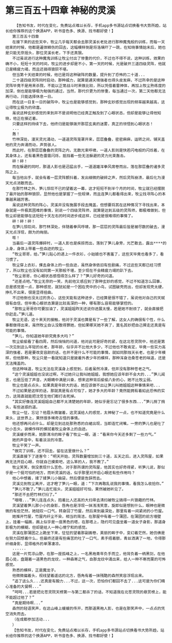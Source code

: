 # 第三百五十四章 神秘的灵溪
        【告知书友，时代在变化，免费站点难以长存，手机app多书源站点切换看书大势所趋，站长给你推荐的这个换源APP，听书音色多、换源、找书都好使！】
       第三百五十四章
       在接下来的这些天中，牧尘几乎每天都会去那灵溪长老处进行那种魔鬼般的训练，而每一天结束的时候，他都是遍体鳞伤的回去，这幅模样倒是将洛璃吓了一跳，在知晓事情始末后，她也是只能无奈摇头，那位灵溪长老，下手还真狠。
       不过虽说进行这种魔鬼训练让牧尘付出了惨重的代价，不过也不得不说，这种训练，效果的确不小，短短十天的时间，牧尘的进步却是不小，第一天的时候，光是破开三道四级灵阵，他就已是精疲力竭，而且还搞得狼狈不堪。
       但当第十天结束的时候，他已是将这种破阵的数量，提升到了恐怖的二十道...
       二十道四级灵阵同时启动，那种威力，就算是通天境强者也得头皮发麻，不过所幸的是这种灵阵毕竟不是用来杀戮，不能以正常战斗时来做比较，所以凭借着雷神体，再加上牧尘熟练度的加深，倒也是能够极为勉强的通过，当然，那代价更为的惨重，每当通过一次，第二天他都无法再行动，只能选择休息一日。
       而在这一日复一日的破阵中，牧尘也是能够感觉到，那种玄妙感觉出现的频率越来越高，这让得牧尘极为的欣喜。
       虽说这种玄妙感觉的来到并不是说明他已经真正触及到了心眼状态，但却是能够让得他知晓，他正在接近着。
       只要这样的持续下去，他终归是能够拨开那层玄奥的迷雾，真正的领悟到心眼状态！
       ...
       轰！
       竹林深处，漫天灵光涌动，一道道灵阵笼罩开来，层层叠叠，密密麻麻，运转之间，铺天盖地的灵力奔涌而动，声势骇人。
       而此时，在那层层叠叠的灵阵之内，无数光束呼啸，一道人影则是快若闪电般的闪烁着，在其身体上，还有着黑色雷霆闪烁，抵挡着一些无法躲避的灵力光束轰击。
       砰！砰！
       而在躲避的同时，那道人影也是迅猛出手，一道道雄浑拳风席卷而出，落在那层叠的诸多灵阵之上。
       每当他出手，就会有着一层灵阵颤抖着，发出细微的破碎之声，然后灵阵崩溃，最后化为漫天光点消散而去。
       在那竹林之外，笋儿惊叹不已的望着这一幕，这才短短不到半个月的时间，牧尘就已经摆脱了最开始的那种狼狈，显然他也是掌握了一些规律，而且连笋儿都看得出来，牧尘找寻阵心的本事越来越厉害。
       虽说这种灵阵的阵心，灵溪并没有施展手段去掩盖，但想要将其在这种情况下寻找出来，本身就是一件极其困难的事情，别说一个四级灵阵师，就算是达到五级的灵阵师，都极难做到，但牧尘却是能够在这短短十天左右的时间进步成这样，已经是很难得的事情了。
       砰！砰！砰！
       在笋儿惊叹间，那竹林深处，伴随着拳风呼啸，那一层层的灵阵最后皆是被尽数的破去，漫天光点浮现，颇为的绚丽。
       嘭！
       当最后一道灵阵爆碎时，一道人影也是疾掠而出，落到了笋儿身旁，光芒散去，露出****的上身，身体上带着一些血迹的牧尘。
       “牧尘哥哥，给。”笋儿贴心的递上一件衣衫，小姑娘也不害羞了，这些天毕竟也看多了，看习惯了。
       牧尘穿上衣衫，搽去身体上的一些血迹，虽然身体依旧有些剧痛，不过这些天都已经习惯了，所以牧尘也没有如同第一天那般不堪，至少现在不会精疲力竭的趴下去。
       “牧尘哥哥，你心眼状态感悟得怎么样了？”笋儿好奇的问道。
       “还差点吧。”牧尘无奈的一笑，先前他又感应到了那种玄妙的感觉，不过不知道怎么回事，总是感觉差一点，那种感觉，就犹如是一个困在壳中的小鸟，试图破壳而出，但却发现壳太硬，挣扎不出来，很是显得扭曲。
       不过他倒也没太过的贪心，这些天能有这种进步，已经算是很不错了，虽说他对自己的天赋很有自信，但毕竟心眼状态算是比较高深的一种，哪有那么容易能够掌控的。
       “那牧尘哥哥你可要加油了，灵溪姐姐昨天还说你进展太慢，若是她不耐烦了，就会直接把你赶走。”笋儿道。
       牧尘无语，这十来天的接触，他对于灵溪也算是有了一些了解，这女人的确很有个性，什么事都做得出来，虽然牧尘自认没敢得罪她，但如果哪天她不爽了，莫名其妙把自己撵走还真是有可能的事情。
       “笋儿，你知道她年龄究竟多大吗？”
       牧尘偷偷看了看四周，然后悄悄的问道，他对此可是好奇的紧，在这北苍灵院中，他还是第一次见到这么年轻的长老，那年龄，似乎并不比他大多少，不过他也不敢肯定，毕竟一些实力高深的强者，若是要改变容颜的话，也并不是什么不可能的事情，就如同那烛天长老，也是少年模样，但他那种，牧尘只是一看就知道只是披着外表少年的模样，那种浑身沧桑苍老的味道，还是无法掩盖的。
       但这种味道，牧尘无法在灵溪身上感觉到，后者虽然冷漠，但并没有那种苍老之气。
       “这个灵溪姐姐也没说过啊，不过她只让我叫她姐姐，我想她应该年龄不会大的...”笋儿闻言，也是压低了声音，大眼睛中满是兴奋，想来这种背后偷偷八卦的心，她不比牧尘弱。
       牧尘也是点点头，如果真是年龄大的话，她应该做不出让笋儿叫她姐姐这种事情来吧...
       不过如果是这样的话，那就真是有点可怕了，她才多大的年龄？竟然能拥有着如此恐怖的实力，这简直就能把沈苍生他们都打击死掉。
       “其实好像连灵溪姐姐自己都不太清楚她的年龄，她似乎是忘记了很多东西...”笋儿捎了捎头，有些迷惑的道。
       牧尘一怔，忘记？他眉头微皱着，这灵溪给人的感觉，太神秘了一点，也不知道究竟是什么来头，这世界上，果然很多稀奇古怪的事情。
       他还想再问点什么，却是见到远处那熟悉的白裙出现，当即连忙闭嘴，一旁的笋儿也是吐了吐小舌头，装模作样的搽拭着牧尘身体上的血迹。
       灵溪缓步而来，她那清冷的眸子看了牧尘一眼，道：“看来你今天还多剩了一些力气。”
       她的声音中，有着淡淡的冷意。
       牧尘干笑了一声。
       “做完了训练，还不回去，留在这里做什么？”
       灵溪直接下了逐客令：“明天开始，灵阵数量增加到三十道，五天之后，进入灵阵屋，如果再无法开启心眼，你就自己摸索吧，这么笨的人，我不教了。”
       牧尘笑笑，倒没表现什么苦色，对于那所谓的灵阵屋，他其实也好奇得紧，听笋儿说，那似乎是一个挺可怕的地方，而听灵溪的话，似乎那里对开启心眼还有些作用吗？
       他心中想着，揉了揉笋儿小脑袋，然后便是告辞而去。
       灵溪见到牧尘离开，这才瞪了笋儿一眼，道：“下次再敢乱说我的事情，看我怎么收拾你。”
       “笋儿不敢了。”笋儿连忙摇头，灵溪姐姐好可怕，果然被她听见了。
       “那还不去把竹林打扫了。”
       “哦哦...”笋儿连连点头，抱着比人还高的大扫帚去清扫被牧尘搞得一片狼藉的竹林。
       灵溪望着笋儿那小小的身影，唇角也是浮现一抹浅浅笑意，旋即似是想到什么，眼神也是微微的有些茫然，她轻叹一口气，转身回了竹屋，然后来到最深处，那里有着一间紧闭的小竹屋。
       她推开竹屋，竹屋内纤尘不染，相当的简洁，在那屋中有着一个蒲团，在蒲团的前方墙壁上，挂着一幅画，画上似乎是一座黑色的塔，在那塔上，隐约可见盘坐着一道女子身影，那道身影极为的模糊，但却是给人一种心境宁和的感觉。
       灵溪在那蒲团之上跪坐下来，怔怔的望着那副画卷，美丽的眸子中，变幻着茫然，她仿佛是在努力回想着什么，但最终还是有些痛苦的吐了一口气，素手捂着额，青丝洒满了一地，令得那纤细身影，显得格外的单薄凄凉。
       ......
       这是一片荒凉山野，在那一座孤峰之上，一名黑袍青年负手而立，他背负着一柄黑剑，在他眉心处，盘踞着一道黑色的龙纹，一种森寒之气，自那龙纹中涌出来，给人一种不寒而栗的可怖感觉。
       熟悉的模样，正是魔龙子。
       他微微偏着头，视线望着遥远的北方，唇角有着一抹残酷的森然笑容浮现出来。
       “追了这么久...还真是有毅力...不过，这一次，恐怕你们都回不去了...这可是为你们精心准备的大餐啊...”
       “呵呵...若是把北苍灵院天榜第一与第二都杀了的话，不知道我在北苍灵院的悬赏榜上，能不能超过他了？”
       “真是期待啊...”
       森然的轻语笑声，在这山峰上缓缓的传开，而那道黑袍人影，也是在那笑声中，一点点的凭空消失而去。
       （在成都参加活动...
       ）
       【告知书友，时代在变化，免费站点难以长存，手机app多书源站点切换看书大势所趋，站长给你推荐的这个换源APP，听书音色多、换源、找书都好使！】